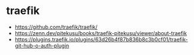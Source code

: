# traefik

- https://github.com/traefik/traefik/
- https://zenn.dev/pitekusu/books/traefik-pitekusu/viewer/about-traefik
- https://plugins.traefik.io/plugins/63d26b4f87b836b8c3b0cf01/traefik-git-hub-o-auth-plugin
